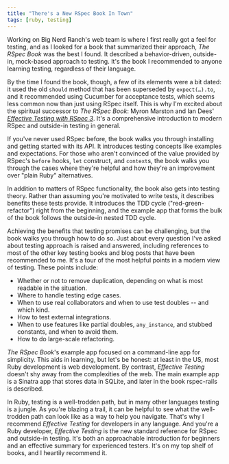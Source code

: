 ```yaml
---
title: "There's a New RSpec Book In Town"
tags: [ruby, testing]
---
```


Working on Big Nerd Ranch's web team is where I first really got a feel for testing, and as I looked for a book that summarized their approach, _The RSpec Book_ was the best I found. It described a behavior-driven, outside-in, mock-based approach to testing. It's the book I recommended to anyone learning testing, regardless of their language.

By the time I found the book, though, a few of its elements were a bit dated: it used the old `should` method that has been superseded by `expect(…).to`, and it recommended using Cucumber for acceptance tests, which seems less common now than just using RSpec itself. This is why I'm excited about the spiritual successor to _The RSpec Book_: Myron Marston and Ian Dees' [_Effective Testing with RSpec 3_][etr3]. It's a comprehensive introduction to modern RSpec and outside-in testing in general.

If you've never used RSpec before, the book walks you through installing and getting started with its API. It introduces testing concepts like examples and expectations. For those who aren't convinced of the value provided by RSpec's `before` hooks, `let` construct, and `context`s, the book walks you through the cases where they're helpful and how they're an improvement over "plain Ruby" alternatives.

In addition to matters of RSpec functionality, the book also gets into testing theory. Rather than assuming you're motivated to write tests, it describes benefits these tests provide. It introduces the TDD cycle ("red-green-refactor") right from the beginning, and the example app that forms the bulk of the book follows the outside-in nested TDD cycle.

Achieving the benefits that testing promises can be challenging, but the book walks you through how to do so. Just about every question I've asked about testing approach is raised and answered, including references to most of the other key testing books and blog posts that have been recommended to me. It's a tour of the most helpful points in a modern view of testing. These points include:

- Whether or not to remove duplication, depending on what is most readable in the situation.
- Where to handle testing edge cases.
- When to use real collaborators and when to use test doubles -- and which kind.
- How to test external integrations.
- When to use features like partial doubles, `any_instance`, and stubbed constants, and when to avoid them.
- How to do large-scale refactoring.

_The RSpec Book_'s example app focused on a command-line app for simplicity. This aids in learning, but let's be honest: at least in the US, most Ruby development is web development. By contrast, _Effective Testing_ doesn't shy away from the complexities of the web. The main example app is a Sinatra app that stores data in SQLite, and later in the book rspec-rails is described.

In Ruby, testing is a well-trodden path, but in many other languages testing is a jungle. As you're blazing a trail, it can be helpful to see what the well-trodden path can look like as a way to help you navigate. That's why I recommend _Effective Testing_ for developers in any language. And you're a Ruby developer, _Effective Testing_ is the new standard reference for RSpec and outside-in testing. It's both an approachable introduction for beginners and an effective summary for experienced testers. It's on my top shelf of books, and I heartily recommend it.

[etr3]: https://pragprog.com/book/rspec3/effective-testing-with-rspec-3
